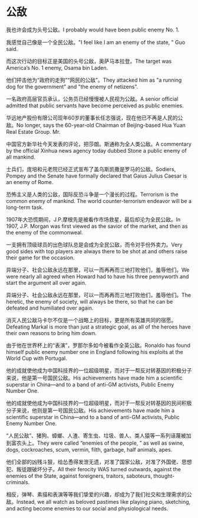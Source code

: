 # 公敌

<p><span class="chinese">我也许会成为头号公敌。</span><span class="english">I probably would have been public enemy No. 1.</span></p>

<p><span class="chinese">我感觉自己像是一个全民公敌。</span><span class="english">"I feel like I am an enemy of the state, " Guo said.</span></p>

<p><span class="chinese">而这次行动的目标正是美国的头号公敌，奥萨马本拉登。</span><span class="english">The target was America’s No. 1 enemy, Osama bin Laden.</span></p>

<p><span class="chinese">他们抨击他为“政府的走狗”“网民的公敌”。</span><span class="english">They attacked him as "a running dog for the government" and "the enemy of netizens".</span></p>

<p><span class="chinese">一名政府高层官员承认，公务员已经慢慢被人民视为公敌。</span><span class="english">A senior official admitted that public servants have become perceived as public enemies.</span></p>

<p><span class="chinese">华远地产股份有限公司现年60岁的董事长任志强说，现在他已不再是人民的公敌。</span><span class="english">No longer, says the 60-year-old Chairman of Beijing-based Hua Yuan Real Estate Group. Mr.</span></p>

<p><span class="chinese">中国官方新华社今天发表的评论，把莎朗。斯通称为全人类公敌。</span><span class="english">A commentary by the official Xinhua news agency today dubbed Stone a public enemy of all mankind.</span></p>

<p><span class="chinese">士兵们，庞培和元老院已经正式宣布了盖乌斯凯撒是罗马的公敌。</span><span class="english">Sodiers, Pompey and the Senate have formally declared that Gaius Julius Caesar is an enemy of Rome.</span></p>

<p><span class="chinese">恐怖主义是人类的公敌，国际反恐斗争是一个漫长的过程。</span><span class="english">Terrorism is the common enemy of mankind. The world counter-terrorism endeavor will be a long-term task.</span></p>

<p><span class="chinese">1907年大恐慌期间，J.P.摩根先是被看作市场救星，最后却沦为全民公敌。</span><span class="english">In 1907, J.P. Morgan was first viewed as the savior of the market, and then as the enemy of the commonweal.</span></p>

<p><span class="chinese">一支拥有顶级球员的出色球队总是会成为全民公敌，而令对手份外卖力。</span><span class="english">Very good sides with top players are always there to be shot at and others raise their game for the occasion.</span></p>

<p><span class="chinese">异端分子、社会公敌永远在那里，可以一而再再而三地打败他们，羞辱他们。</span><span class="english">We were nearly all agreed when Howard had to have his three pennyworth and start the argument all over again.</span></p>

<p><span class="chinese">异端分子、社会公敌永远在那里，可以一而再再而三地打败他们，羞辱他们。</span><span class="english">The heretic, the enemy of society, will always be there, so that he can be defeated and humiliated over again.</span></p>

<p><span class="chinese">消灭人民公敌马卡尔不仅是一个战略上的目标，更是所有英雄共同的宿愿。</span><span class="english">Defeating Markal is more than just a strategic goal, as all of the heroes have their own reasons to bring him down.</span></p>

<p><span class="chinese">由于他在世界杯上的“表演”，罗那尔多如今被看作全英公敌。</span><span class="english">Ronaldo has found himself public enemy number one in England following his exploits at the World Cup with Portugal.</span></p>

<p><span class="chinese">他的成就使他成为中国科技界的一位超级明星，而对于一帮反对转基因的积极分子来说，他是第一号国民公敌。</span><span class="english">His achievements have made him a scientific superstar in China—and to a band of anti-GM activists, Public Enemy Number One.</span></p>

<p><span class="chinese">他的成就使他成为中国科技界的一位超级明星，而对于一帮反对转基因的民间积极分子来说，他则是第一号国民公敌。</span><span class="english">His achievements have made him a scientific superstar in China—and to a band of anti-GM activists, Public Enemy Number One.</span></p>

<p><span class="chinese">“人民公敌”、猪狗、蟑螂、人渣、寄生虫、垃圾、兽人、类人猿等一系列诬蔑被加到富农头上。</span><span class="english">They were called “enemies of the people, ” as well as swine, dogs, cockroaches, scum, vermin, filth, garbage, half animals, apes.</span></p>

<p><span class="chinese">他们全部的凶残斗狠，给怂恿得发泄无遗，对准了国家公敌，对准了外国佬、思想犯、叛徒跟破坏分子。</span><span class="english">All their ferocity WAS turned outwards, against the enemies of the State, against foreigners, traitors, saboteurs, thought-criminals.</span></p>

<p><span class="chinese">相反，弹琴、素描和表演等等我们挚爱的兴趣，却成为了我们社交和生理需求的公敌。</span><span class="english">Instead, we all watch as beloved pastimes like playing piano, sketching, and acting become enemies to our social and physiological needs.</span></p>

